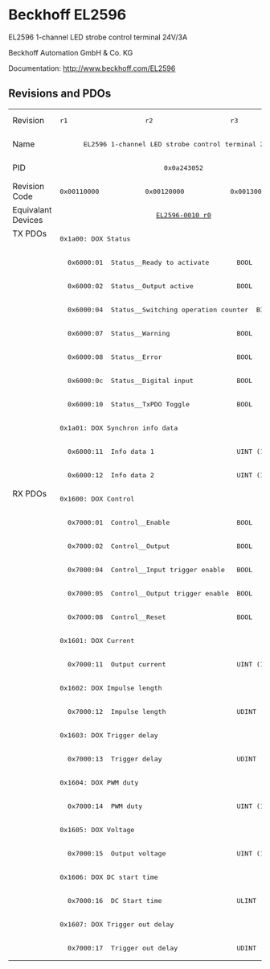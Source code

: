 # Beckhoff EL2596

EL2596 1-channel LED strobe control terminal 24V/3A

Beckhoff Automation GmbH & Co. KG

Documentation: <a href="http://www.beckhoff.com/EL2596">http://www.beckhoff.com/EL2596</a>

## Revisions and PDOs
<table>
<tr >
<td class="first">Revision</td>
<td ><pre>r1</pre></td>
<td ><pre>r2</pre></td>
<td ><pre>r3</pre></td>
</tr>
<tr >
<td class="first">Name</td>
<td  colspan=3 align="center"><pre>EL2596 1-channel LED strobe control terminal 24V/3A</pre></td>
</tr>
<tr >
<td class="first">PID</td>
<td  colspan=3 align="center"><pre>0x0a243052</pre></td>
</tr>
<tr >
<td class="first">Revision Code</td>
<td ><pre>0x00110000</pre></td>
<td ><pre>0x00120000</pre></td>
<td ><pre>0x00130000</pre></td>
</tr>
<tr >
<td class="first">Equivalant Devices</td>
<td  colspan=3 align="center"><pre><a href="EL2596-0010">EL2596-0010 r0</a></pre></td>
</tr>
<tr class="txpdo pdosection">
<td class="first" rowspan=11 valign=top>TX PDOs</td>
<td colspan=3 align="left"><pre>0x1a00: DOX Status</pre></td>
<td></td>
</tr>
<tr class="txpdo">
<td  colspan=3 align="left"><pre>  0x6000:01  Status__Ready to activate       BOOL</pre></td>
</tr>
<tr class="txpdo">
<td  colspan=3 align="left"><pre>  0x6000:02  Status__Output active           BOOL</pre></td>
</tr>
<tr class="txpdo">
<td  colspan=3 align="left"><pre>  0x6000:04  Status__Switching operation counter  BIT3 (3 bits)</pre></td>
</tr>
<tr class="txpdo">
<td  colspan=3 align="left"><pre>  0x6000:07  Status__Warning                 BOOL</pre></td>
</tr>
<tr class="txpdo">
<td  colspan=3 align="left"><pre>  0x6000:08  Status__Error                   BOOL</pre></td>
</tr>
<tr class="txpdo">
<td  colspan=3 align="left"><pre>  0x6000:0c  Status__Digital input           BOOL</pre></td>
</tr>
<tr class="txpdo">
<td  colspan=3 align="left"><pre>  0x6000:10  Status__TxPDO Toggle            BOOL</pre></td>
</tr>
<tr class="txpdo pdosection">
<td  colspan=3 align="left"><pre>0x1a01: DOX Synchron info data</pre></td>
</tr>
<tr class="txpdo">
<td  colspan=3 align="left"><pre>  0x6000:11  Info data 1                     UINT (16 bits)</pre></td>
</tr>
<tr class="txpdo">
<td  colspan=3 align="left"><pre>  0x6000:12  Info data 2                     UINT (16 bits)</pre></td>
</tr>
<tr class="rxpdo pdosection">
<td class="first" rowspan=20 valign=top>RX PDOs</td>
<td colspan=3 align="left"><pre>0x1600: DOX Control</pre></td>
<td></td>
</tr>
<tr class="rxpdo">
<td  colspan=3 align="left"><pre>  0x7000:01  Control__Enable                 BOOL</pre></td>
</tr>
<tr class="rxpdo">
<td  colspan=3 align="left"><pre>  0x7000:02  Control__Output                 BOOL</pre></td>
</tr>
<tr class="rxpdo">
<td  colspan=3 align="left"><pre>  0x7000:04  Control__Input trigger enable   BOOL</pre></td>
</tr>
<tr class="rxpdo">
<td  colspan=3 align="left"><pre>  0x7000:05  Control__Output trigger enable  BOOL</pre></td>
</tr>
<tr class="rxpdo">
<td  colspan=3 align="left"><pre>  0x7000:08  Control__Reset                  BOOL</pre></td>
</tr>
<tr class="rxpdo pdosection">
<td  colspan=3 align="left"><pre>0x1601: DOX Current</pre></td>
</tr>
<tr class="rxpdo">
<td  colspan=3 align="left"><pre>  0x7000:11  Output current                  UINT (16 bits)</pre></td>
</tr>
<tr class="rxpdo pdosection">
<td  colspan=3 align="left"><pre>0x1602: DOX Impulse length</pre></td>
</tr>
<tr class="rxpdo">
<td  colspan=3 align="left"><pre>  0x7000:12  Impulse length                  UDINT (32 bits)</pre></td>
</tr>
<tr class="rxpdo pdosection">
<td  colspan=3 align="left"><pre>0x1603: DOX Trigger delay</pre></td>
</tr>
<tr class="rxpdo">
<td  colspan=3 align="left"><pre>  0x7000:13  Trigger delay                   UDINT (32 bits)</pre></td>
</tr>
<tr class="rxpdo pdosection">
<td  colspan=3 align="left"><pre>0x1604: DOX PWM duty</pre></td>
</tr>
<tr class="rxpdo">
<td  colspan=3 align="left"><pre>  0x7000:14  PWM duty                        UINT (16 bits)</pre></td>
</tr>
<tr class="rxpdo pdosection">
<td  colspan=3 align="left"><pre>0x1605: DOX Voltage</pre></td>
</tr>
<tr class="rxpdo">
<td  colspan=3 align="left"><pre>  0x7000:15  Output voltage                  UINT (16 bits)</pre></td>
</tr>
<tr class="rxpdo pdosection">
<td  colspan=3 align="left"><pre>0x1606: DOX DC start time</pre></td>
</tr>
<tr class="rxpdo">
<td  colspan=3 align="left"><pre>  0x7000:16  DC Start time                   ULINT (64 bits)</pre></td>
</tr>
<tr class="rxpdo pdosection">
<td  colspan=3 align="left"><pre>0x1607: DOX Trigger out delay</pre></td>
</tr>
<tr class="rxpdo">
<td  colspan=3 align="left"><pre>  0x7000:17  Trigger out delay               UDINT (32 bits)</pre></td>
</tr>
</table>
